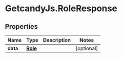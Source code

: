 # GetcandyJs.RoleResponse

## Properties

Name | Type | Description | Notes
------------ | ------------- | ------------- | -------------
**data** | [**Role**](Role.md) |  | [optional] 


